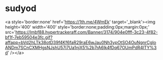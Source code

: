 # sudyod
&lt;a style='border:none' href='https://1th.me/4WmEk' target='_blank'>&lt;img height='400' width='400' style='border:none;padding:0px;margin:0px;' src='https://lmbf88.hypertrackeraff.com/Banner/3174/904e0fff-3c23-4f82-bf1f-7eb59504e3fc.gif?affapp=bVd2hLTk38otD39f4Kf6faR29raE6wJau0Nh3ypOtSO4OuNgnrCgIoANDm7SCnCXMHgsNJshU57i7Ua1njX5%2b7rA6lk4fDq67OUmPdR4lTY%3d' />&lt;/a>
